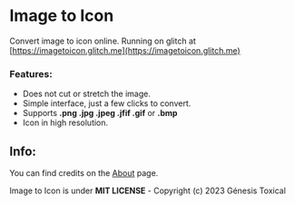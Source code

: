 # Image to Icon

Convert image to icon online. Running on glitch at [https://imagetoicon.glitch.me](https://imagetoicon.glitch.me)

### Features:

- Does not cut or stretch the image.
- Simple interface, just a few clicks to convert.
- Supports **.png .jpg .jpeg .jfif .gif** or **.bmp**
- Icon in high resolution.

## Info:

You can find credits on the [About](https://imagetoicon.glitch.me/about.html) page.

Image to Icon is under **MIT LICENSE** - Copyright (c) 2023 Génesis Toxical

